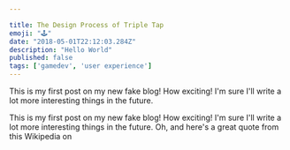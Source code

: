 ```yaml
---

title: The Design Process of Triple Tap
emoji: "🕹" 
date: "2018-05-01T22:12:03.284Z"
description: "Hello World"
published: false 
tags: ['gamedev', 'user experience']
---
```



This is my first post on my new fake blog! How exciting! I'm sure I'll write a lot more interesting things in the future. 


This is my first post on my new fake blog! How exciting! I'm sure I'll write a lot more interesting things in the future. Oh, and here's a great quote from this Wikipedia on